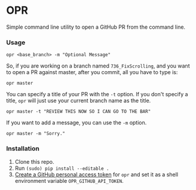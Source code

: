 # OPR


Simple command line utility to open a GitHub PR from the command line.

### Usage

```
opr <base_branch> -m "Optional Message"
```

So, if you are working on a branch named `736_FixScrolling`, and you want to open a PR against master, after you commit, all you have to type is:

```
opr master
```

You can specify a title of your PR with the `-t` option. If you don't specify a title, `opr` will just use your current branch name as the title.

```
opr master -t "REVIEW THIS NOW SO I CAN GO TO THE BAR"
```

If you want to add a message, you can use the `-m` option.

```
opr master -m "Sorry."
```

### Installation
1. Clone this repo.
2. Run `(sudo) pip install --editable .`
3. [Create a GitHub personal access token](https://github.com/settings/tokens) for `opr` and set it as a shell environment variable `OPR_GITHUB_API_TOKEN`.

